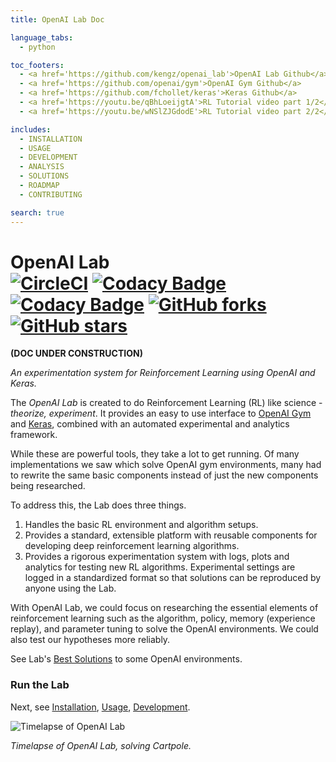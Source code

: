 ```yaml
---
title: OpenAI Lab Doc

language_tabs:
  - python

toc_footers:
  - <a href='https://github.com/kengz/openai_lab'>OpenAI Lab Github</a>
  - <a href='https://github.com/openai/gym'>OpenAI Gym Github</a>
  - <a href='https://github.com/fchollet/keras'>Keras Github</a>
  - <a href='https://youtu.be/qBhLoeijgtA'>RL Tutorial video part 1/2</a>
  - <a href='https://youtu.be/wNSlZJGdodE'>RL Tutorial video part 2/2</a>

includes:
  - INSTALLATION
  - USAGE
  - DEVELOPMENT
  - ANALYSIS
  - SOLUTIONS
  - ROADMAP
  - CONTRIBUTING

search: true
---
```


# OpenAI Lab </br> [![CircleCI](https://circleci.com/gh/kengz/openai_lab.svg?style=shield)](https://circleci.com/gh/kengz/openai_lab) [![Codacy Badge](https://api.codacy.com/project/badge/Grade/a0e6bbbb6c4845ccaab2db9aecfecbb0)](https://www.codacy.com/app/kengzwl/openai_lab?utm_source=github.com&amp;utm_medium=referral&amp;utm_content=kengz/openai_lab&amp;utm_campaign=Badge_Grade) [![Codacy Badge](https://api.codacy.com/project/badge/Coverage/9e55f845b10b4b51b213620bfb98e4b3)](https://www.codacy.com/app/kengzwl/openai_lab?utm_source=github.com&utm_medium=referral&utm_content=kengz/openai_lab&utm_campaign=Badge_Coverage) [![GitHub forks](https://img.shields.io/github/forks/kengz/openai_lab.svg?style=social&label=Fork)](https://github.com/kengz/openai_lab) [![GitHub stars](https://img.shields.io/github/stars/kengz/openai_lab.svg?style=social&label=Star)](https://github.com/kengz/openai_lab)

**(DOC UNDER CONSTRUCTION)**

_An experimentation system for Reinforcement Learning using OpenAI and Keras._

The _OpenAI Lab_ is created to do Reinforcement Learning (RL) like science - _theorize, experiment_. It provides an easy to use interface to [OpenAI Gym](https://gym.openai.com/) and [Keras](https://keras.io/), combined with an automated experimental and analytics framework.

While these are powerful tools, they take a lot to get running. Of many implementations we saw which solve OpenAI gym environments, many had to rewrite the same basic components instead of just the new components being researched.

To address this, the Lab does three things.

1. Handles the basic RL environment and algorithm setups.
2. Provides a standard, extensible platform with reusable components for developing deep reinforcement learning algorithms.
3. Provides a rigorous experimentation system with logs, plots and analytics for testing new RL algorithms. Experimental settings are logged in a standardized format so that solutions can be reproduced by anyone using the Lab.

With OpenAI Lab, we could focus on researching the essential elements of reinforcement learning such as the algorithm, policy, memory (experience replay), and parameter tuning to solve the OpenAI environments. We could also test our hypotheses more reliably.

See Lab's [Best Solutions](#solutions) to some OpenAI environments.

### Run the Lab

Next, see [Installation](#installation), [Usage](#usage), [Development](#development).


<div style="max-width: 100%"><img alt="Timelapse of OpenAI Lab" src="./images/lab_demo_dqn.gif" /></div>

_Timelapse of OpenAI Lab, solving Cartpole._

